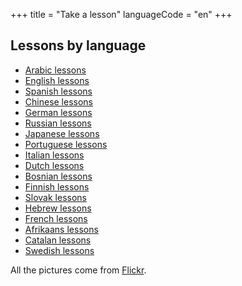 +++
title = "Take a lesson"
languageCode = "en"
+++

## Lessons by language

  - [Arabic lessons](/en/Arabic_lessons)
  - [English lessons](/en/English_lessons)
  - [Spanish lessons](/en/Spanish_lessons)
  - [Chinese lessons](/en/Chinese_lessons)
  - [German lessons](/en/German_lessons)
  - [Russian lessons](/en/Russian_lessons)
  - [Japanese lessons](/en/Japanese_lessons)
  - [Portuguese lessons](/en/Portuguese_lessons)
  - [Italian lessons](/en/Italian_lessons)
  - [Dutch lessons](/en/Dutch_lessons)
  - [Bosnian lessons](/en/Bosnian_lessons)
  - [Finnish lessons](/en/Finnish_lessons)
  - [Slovak lessons](/en/Slovak_lessons)
  - [Hebrew lessons](/en/Hebrew_lessons)
  - [French lessons](/en/French_lessons)
  - [Afrikaans lessons](/en/Afrikaans_lessons)
  - [Catalan lessons](/en/Catalan_lessons)
  - [Swedish lessons](/en/Swedish_lessons)

All the pictures come from
[Flickr](http://www.flickr.com/creativecommons/).
